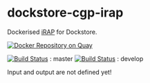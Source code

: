 dockstore-cgp-irap
======

Dockerised [iRAP](https://github.com/nunofonseca/irap) for Dockstore.

[![Docker Repository on Quay](https://quay.io/repository/wtsicgp/dockstore-cgp-irap/status "Docker Repository on Quay")](https://quay.io/repository/wtsicgp/dockstore-cgp-irap)

[![Build Status](https://travis-ci.org/cancerit/dockstore-cgp-irap.svg?branch=master)](https://travis-ci.org/cancerit/dockstore-cgp-irap) : master
[![Build Status](https://travis-ci.org/cancerit/dockstore-cgp-irap.svg?branch=develop)](https://travis-ci.org/cancerit/dockstore-cgp-irap) : develop


Input and output are not defined yet!
